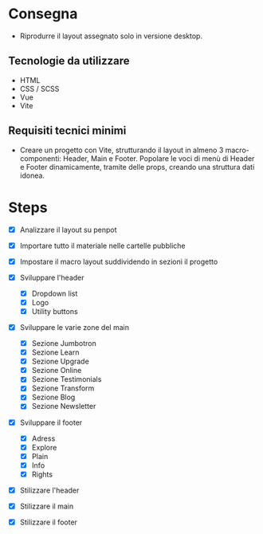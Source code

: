 # Consegna
- Riprodurre il layout assegnato solo in versione desktop.

## Tecnologie da utilizzare
- HTML
- CSS / SCSS
- Vue
- Vite

## Requisiti tecnici minimi
- Creare un progetto con Vite, strutturando il layout in almeno 3 macro-componenti: Header, Main e Footer. Popolare le voci di menù di Header e Footer dinamicamente, tramite delle props, creando una struttura dati idonea.

# Steps
- [x] Analizzare il layout su penpot 
- [x] Importare tutto il materiale nelle cartelle pubbliche
- [x] Impostare il macro layout suddividendo in sezioni il progetto

- [x] Sviluppare l'header
    - [x] Dropdown list
    - [x] Logo
    - [x] Utility buttons

- [x] Sviluppare le varie zone del main
    - [x] Sezione Jumbotron
    - [x] Sezione Learn
    - [x] Sezione Upgrade
    - [x] Sezione Online
    - [x] Sezione Testimonials
    - [x] Sezione Transform
    - [x] Sezione Blog
    - [x] Sezione Newsletter

- [x] Sviluppare il footer
    - [x] Adress
    - [x] Explore
    - [x] Plain
    - [x] Info
    - [x] Rights

- [x] Stilizzare l'header
- [x] Stilizzare il main
- [x] Stilizzare il footer
